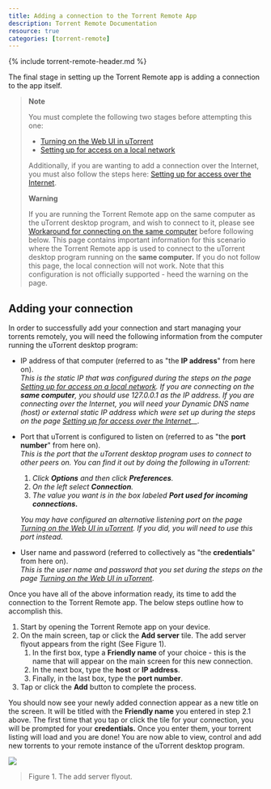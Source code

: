 ```yaml
---
title: Adding a connection to the Torrent Remote App
description: Torrent Remote Documentation
resource: true
categories: [torrent-remote]
---
```


{% include torrent-remote-header.md %}

The final stage in setting up the  Torrent Remote app  is adding a connection to the app itself.

> **Note**
> 
> You must complete the following two stages before attempting this one:
> 
> -   [Turning on the Web UI in uTorrent](https://docs.scidoner.com/display/UCD/Turning+on+the+Web+UI+in+uTorrent)
> -   [Setting up for access on a local network](https://docs.scidoner.com/display/UCD/Setting+up+for+access+on+a+local+network)
> 
> Additionally, if you are wanting to add a connection over the
> Internet, you must also follow the steps here:  [Setting up for access
> over the
> Internet](https://docs.scidoner.com/display/UCD/Setting+up+for+access+over+the+Internet).
> 
> **Warning**
> 
> If you are running the  Torrent Remote app  on the same computer as
> the uTorrent desktop program, and wish to connect to it, please see 
> [Workaround for connecting on the same
> computer](https://docs.scidoner.com/display/UCD/Workaround+for+connecting+on+the+same+computer)
> before following below. This page contains important information for
> this scenario where the  Torrent Remote app  is used to connect to the
> uTorrent desktop program running on the **same computer.**  If you do
> not follow this page, the local connection will not work. Note that
> this configuration is not officially supported - heed the warning on
> the page.

## Adding your connection

In order to successfully add your connection and start managing your torrents remotely, you will need the following information from the computer running the uTorrent desktop program:

-   IP address of that computer (referred to as "the **IP address**" from here on).  
    _This is the static IP that was configured during the steps on the page  [Setting up for access on a local network](https://docs.scidoner.com/display/UCD/Setting+up+for+access+on+a+local+network). If you are connecting on the **same computer**, you should use 127.0.0.1 as the IP address. If you are connecting over the Internet, you will need your Dynamic DNS name (host) or external static IP address which were set up during the steps on the page  [Setting up for access over the Internet](https://docs.scidoner.com/display/UCD/Setting+up+for+access+over+the+Internet)__._  
      
    
-   Port that uTorrent is configured to listen on (referred to as "the  **port**  **number**" from here on).  
    _This is the port that the uTorrent desktop program uses to connect to other peers on. You can find it out by doing the following in uTorrent:_  
    
    1.  _Click  **Options**  and then click  **Preferences**._
    2.  _On the left select  **Connection**._
    3.  _The value you want is in the box labeled **Port used for incoming connections.**_
    
    _You may have configured an alternative listening port on the page  [Turning on the Web UI in uTorrent](https://docs.scidoner.com/display/UCD/Turning+on+the+Web+UI+in+uTorrent). If you did, you will need to use this port instead._  
      
    
-   User name and password (referred to collectively as "the  **credentials**" from here on).  
    _This is the user name and password that you set during the steps on the page  [Turning on the Web UI in uTorrent](https://docs.scidoner.com/display/UCD/Turning+on+the+Web+UI+in+uTorrent)._

Once you have all of the above information ready, its time to add the connection to the  Torrent Remote app. The below steps outline how to accomplish this.

1.  Start by opening the  Torrent Remote app  on your device.
2.  On the main screen, tap or click the  **Add server** tile. The add server flyout appears from the right (See Figure 1).  
    1.  In the first box, type a  **Friendly name**  of your choice - this is the name that will appear on the main screen for this new connection.
    2.  In the next box, type the  **host**  or  **IP address**.
    3.  Finally, in the last box, type the  **port number**.
3.  Tap or click the  **Add** button to complete the process.

You should now see your newly added connection appear as a new title on the screen. It will be titled with the **Friendly name**  you entered in step 2.1 above. The first time that you tap or click the tile for your connection, you will be prompted for your **credentials.**  Once you enter them, your torrent listing will load and you are done! You are now able to view, control and add new torrents to your remote instance of the uTorrent desktop program.

![](https://docs.scidoner.com/download/attachments/1835081/screenshot_01032013_162655.png?version=1&modificationDate=1357201690000&api=v2)
> Figure 1. The add server flyout.


